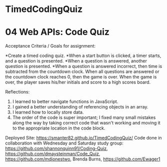 # TimedCodingQuiz
# 04 Web APIs: Code Quiz

Acceptance Criteria / Goals for assignment:

*Create a timed coding quiz.
*When a start button is clicked, a timer starts, and a question is presented.
*When a question is answered, another question is presented.
*When a question is answered incorrect, then time is subtracted from the countdown clock.
When all questions are answered or the countdown clock reaches 0, then the game is over.
When the game is over, the player saves his/her initials and score to a high scores board.

Reflections:

1) I learned to better navigate functions in JavaScript.
2) I gained a better understanding of referencing objects in an array.
3) I learned how to locally store data.
4) The order of the code is super important; I fixed many small mistakes along the way by taking correct code that wasn't working and moving it to the appropriate location in the code block.

Deployed Site:  https://smanter82.github.io/TimedCodingQuiz/
Code done in collaboration with Wednesday and Saturday study group:  https://github.com/shannonquinn91/Coding-Quiz, https://github.com/dmaysteinman/Code_Quiz, https://github.com/mdjonestwo, Brenda Burns, https://github.com/Ewager1
